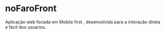 # noFaroFront

Aplicação web focada em Mobile first , desenvolvida para a interação direta e fácil  dos usuarios.
